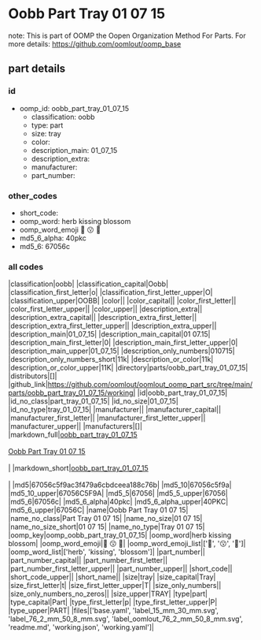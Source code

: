 # Oobb Part Tray 01 07 15  

note: This is part of OOMP the Oopen Organization Method For Parts. For more details: https://github.com/oomlout/oomp_base

##  part details





### id
* oomp_id: oobb_part_tray_01_07_15
  * classification: oobb
  * type: part
  * size: tray
  * color: 
  * description_main: 01_07_15
  * description_extra: 
  * manufacturer: 
  * part_number: 

### other_codes
* short_code: 
* oomp_word: herb kissing blossom
* oomp_word_emoji :herb: :kissing: :blossom:
* md5_6_alpha: 40pkc
* md5_6: 67056c

### all codes 
|classification|oobb|
|classification_capital|Oobb|
|classification_first_letter|o|
|classification_first_letter_upper|O|
|classification_upper|OOBB|
|color||
|color_capital||
|color_first_letter||
|color_first_letter_upper||
|color_upper||
|description_extra||
|description_extra_capital||
|description_extra_first_letter||
|description_extra_first_letter_upper||
|description_extra_upper||
|description_main|01_07_15|
|description_main_capital|01 07.15|
|description_main_first_letter|0|
|description_main_first_letter_upper|0|
|description_main_upper|01_07_15|
|description_only_numbers|010715|
|description_only_numbers_short|11k|
|description_or_color|11k|
|description_or_color_upper|11K|
|directory|parts/oobb_part_tray_01_07_15|
|distributors|[]|
|github_link|https://github.com/oomlout/oomlout_oomp_part_src/tree/main/parts/oobb_part_tray_01_07_15/working|
|id|oobb_part_tray_01_07_15|
|id_no_class|part_tray_01_07_15|
|id_no_size|01_07_15|
|id_no_type|tray_01_07_15|
|manufacturer||
|manufacturer_capital||
|manufacturer_first_letter||
|manufacturer_first_letter_upper||
|manufacturer_upper||
|manufacturers|[]|
|markdown_full|[oobb_part_tray_01_07_15](https://github.com/oomlout/oomlout_oomp_part_src/tree/main/parts/oobb_part_tray_01_07_15/working)<br>[](https://github.com/oomlout/oomlout_oomp_part_src/tree/main/parts/oobb_part_tray_01_07_15/working)<br>[Oobb Part Tray 01 07 15](https://github.com/oomlout/oomlout_oomp_part_src/tree/main/parts/oobb_part_tray_01_07_15/working)<br><br>|
|markdown_short|[oobb_part_tray_01_07_15](https://github.com/oomlout/oomlout_oomp_part_src/tree/main/parts/oobb_part_tray_01_07_15/working)<br><br>|
|md5|67056c5f9ac3f479a6cbdceea188c76b|
|md5_10|67056c5f9a|
|md5_10_upper|67056C5F9A|
|md5_5|67056|
|md5_5_upper|67056|
|md5_6|67056c|
|md5_6_alpha|40pkc|
|md5_6_alpha_upper|40PKC|
|md5_6_upper|67056C|
|name|Oobb Part Tray 01 07 15|
|name_no_class|Part Tray 01 07 15|
|name_no_size|01 07 15|
|name_no_size_short|01 07 15|
|name_no_type|Tray 01 07 15|
|oomp_key|oomp_oobb_part_tray_01_07_15|
|oomp_word|herb kissing blossom|
|oomp_word_emoji|:herb: :kissing: :blossom:|
|oomp_word_emoji_list|[':herb:', ':kissing:', ':blossom:']|
|oomp_word_list|['herb', 'kissing', 'blossom']|
|part_number||
|part_number_capital||
|part_number_first_letter||
|part_number_first_letter_upper||
|part_number_upper||
|short_code||
|short_code_upper||
|short_name||
|size|tray|
|size_capital|Tray|
|size_first_letter|t|
|size_first_letter_upper|T|
|size_only_numbers||
|size_only_numbers_no_zeros||
|size_upper|TRAY|
|type|part|
|type_capital|Part|
|type_first_letter|p|
|type_first_letter_upper|P|
|type_upper|PART|
|files|['base.yaml', 'label_15_mm_30_mm.svg', 'label_76_2_mm_50_8_mm.svg', 'label_oomlout_76_2_mm_50_8_mm.svg', 'readme.md', 'working.json', 'working.yaml']|
